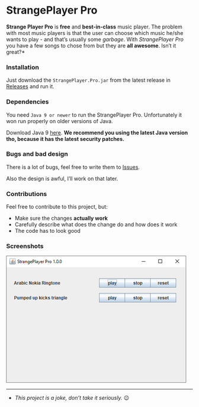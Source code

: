 # StrangePlayer Pro
**Strange Player Pro** is **free** and **best-in-class** music player. The problem with most music players is that the user can choose which music he/she wants to play - and that’s usually some *garbage*. With *StrangePlayer Pro* you have a few songs to chose from but they are **all awesome**. Isn’t it great?*



### Installation

Just download the `StrangePlayer.Pro.jar` from the latest release in [Releases](https://github.com/WellThatsStrange-Studios/StrangePlayer-Pro/releases) and run it.

### Dependencies

You need `Java 9 or newer` to run the StrangePlayer Pro. Unfortunately it won run properly on older versions of Java.

Download Java 9 [here](https://www.oracle.com/java/technologies/javase/javase9-archive-downloads.html).
**We recommend you using the latest Java version tho, because it has the latest security patches.**
### Bugs and bad design

There is a lot of bugs, feel free to write them to [Issues](https://github.com/WellThatsStrange-Studios/StrangePlayer-Pro/issues).

Also the design is awful, I’ll work on that later.

### Contributions

Feel free to contribute to this project, but:

- Make sure the changes **actually work**
- Carefully describe what does the change do and how does it work
- The code has to look good

### Screenshots

![screenshot of StrangePlayer Pro 1.0.0](https://github.com/WellThatsStrange-Studios/StrangePlayer-Pro/blob/main/readmesrc/Screenshot1.0.0.png)



------

* *This project is a joke, don’t take it seriously.* 😉
